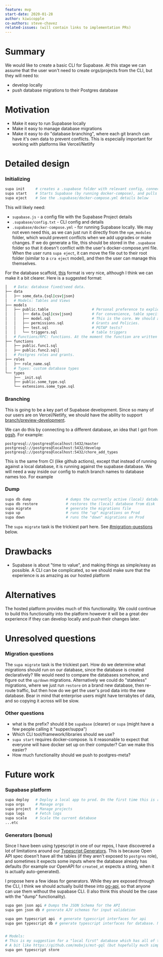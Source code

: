 ```yaml
---
feature: mvp
start-date: 2020-01-28
author: kiwicopple
co-authors: steve-chavez
related-issues: (will contain links to implementation PRs)
---
```


# Summary
[summary]: #summary

We would like to create a basic CLI for Supabase. At this stage we can assume that the user won't need to create orgs/projects from the CLI, but they will need to:

- develop locally
- push database migrations to their Postgres database

# Motivation
[motivation]: #motivation

- Make it easy to run Supabase locally
- Make it easy to manage database migrations
- Make it easy to do "database branching", where each git branch can have it's own data to prevent conflicts. This is especially important for working with platforms like Vercel/Netlify


# Detailed design
[design]: #detailed-design


### Initializing

```sh
supa init     # creates a .supabase folder with relevant config, connection strings etc. Also scaffolds out a database folder.
supa start    # Starts Supabase (by running docker-compose), and pulls up the database
supa eject    # See the .supabase/docker-compose.yml details below
```
This will likely need: 

- `supabase.js` - a config file with the Supabase Project details
- `.supabase/config.txt` - CLI config and details
- `.supabase/docker-compose.yml` - for running Supabase locally. We may not even need this, as we can just run it directly from the `npm_modules` folder, which would prevent conflicts when we add upgrades or make changes. If we do generate a file, this should be stored in the `.supabase` folder so that it doesn't conflict with the user's docker-compose.yml file. When the user runs `supa eject`, it can move the file out to their root folder (similar to a `cra eject` model), and then the user can manage this themselves.


For the database scaffold, [this](https://gitlab.com/delibrium/delibrium-postgrest/-/tree/master/database) format is very nice, although I think we can make it a bit clearer. Here is a suggested format:

```sh
│   # Data: database fixed/seed data.
├── data
│   ├── some_data.{sql|csv|json}        
│   # Models: Tables and Views
├── models
│   ├── public.table                    # Personal preference to explicitly add the schema, and we should prefer dot notation over nesting.
│   │   ├── data.{sql|csv|json}         # For convenience, table specific data can be stored here too.   
│   │   ├── model.sql                   # This is the core. We should also figure out a nice, readable format for SQL files. Should include constraints and indexes and table/column comments.
│   │   ├── permissions.sql             # Grants and Policies.
│   │   ├── test.sql                    # PGTAP tests?
│   │   └── triggers.sql                # table triggers 
│   # Functions/RPC: functions. At the moment the function are written in SQL. If we want to support something like plv8, we would have to include a builder (like webpack) to bundle the function.
├── functions                                
│   ├── public.func1.sql                
│   ├── public.func2.sql│   
│   # Postgres roles and grants.
├── roles                                
│   ├── role_name.sql    
│   # Types: custom database types
└── types
    ├── _init.sql
    ├── public.some_type.sql
    └── extensions.some_type.sql
```


### Branching

This is going to be a key part of Supabase development. Since so many of our users are on Vercel/Netlify, we should have the ability to support [branch/preview-development](https://vercel.com/docs/platform/deployments).

We can do this by connecting to a different database, an idea that I got from [pgsh](https://github.com/sastraxi/pgsh). For example:

`postgresql://postgres@localhost:5432/master`
`postgresql://postgres@localhost:5432/develop`
`postgresql://postgres@localhost:5432/chore_add_types`

This is the same from CI (like github actions), except that instead of running against a local database, it is running against the supabase database. We will need a way inside our config to match branch names to database names too. For example 


### Dump

```sh
supa db dump                # dumps the currently active (local) database to disk
supa db restore             # restores the (local) database from disk
supa migrate                # generate the migrations file
supa up                     # runs the "up" migrations on Prod
supa down                   # runs the "down" migrations on Prod
```

The `supa migrate` task is the trickiest part here. See [#migration-questions](#migration-questions) below.


# Drawbacks
[drawbacks]: #drawbacks

- Supabase is about "time to value", and making things as simple/easy as possible. A CLI can be complicated, so we should make sure that the experience is as amazing as our hosted platform

# Alternatives
[alternatives]: #alternatives

The hosted platform provides much of this functionality. We could continue to build this functionality into the platform however it will be a great dev experience if they can develop locally and push their changes later.

# Unresolved questions
[unresolved]: #unresolved-questions


### Migration questions
[migration-questions]: #migration-questions

The `supa migrate` task is the trickiest part. How do we determine what migrations should run on our database, since the database is created declaratively? We would need to compare the databases somehow, and figure out the `up/down` migrations. Alternatively we could do "stateless" migrations, where we just run `restore` on a brand new database, then re-route traffic, but then how do we get the user's prod data into the new database. Bear in mind that enterprise users might have terrabytes of data, and so copying it across will be slow. 


### Other questions
- what is the prefix? should it be `supabase` (clearer) or `supa` (might have a few people calling it "supper/suppa")
- Which CLI tool/framework/libraries should we use?
- `supa start` requires docker-compose. Is it reasonable to expect that everyone will have docker set up on their computer? Can we make this easier? 
- How much functionality should we push to postgres-meta? 



# Future work
[future]: #future-work

### Supabase platform 

```sh
supa deploy   # Deploy a local app to prod. On the first time this is run, it should generate a `./supabase.js` with relevant Supabase config.
supa orgs     # Manage orgs
supa project  # Manage projects
supa logs     # Fetch logs
supa scale    # Scale the current database
...etc
```


### Generators (bonus)

Since I have been using typescript in one of our repos, I have discovered a lot of limitations around our [Typescript Generators](https://supabase.io/docs/client/generating-types). This is because Open API spec doesn't have all the tables (if they aren't exposed to `postgres` role), and sometimes it expects some inputs where the database already has defaults (for example our OpenAPI for `created_at` expects a string, when it is actually auto-generated).

I propose here a few ideas for generators. While they are exposed through the CLI, I think we should actually build these into [pg-api](https://github.com/supabase/pg-api), so that anyone can use them without the supabase CLI. (I also think this should be the case with the "dump" functionality).

```sh
supa gen json api # Dumps the JSON Schema for the API
supa gen json db # generate AJV schemas for input validation

supa gen typescript api  # generate typescript interfaces for api
supa gen typescript db # generate typescript interfaces for database. Note that these types should have an interface for each table with "insert types" and "select types". These are actually different because the database can generate default values, so some fields aren't "required" 


# Models: 
# This is my suggestion for a "local first" database which has all of the rules/relationships we need to build a a realtime user store with automatic synchronization via our Realtime engine.
# A bit like https://github.com/mobxjs/mst-gql (but hopefully much simpler)
supa gen typescript store 
```
